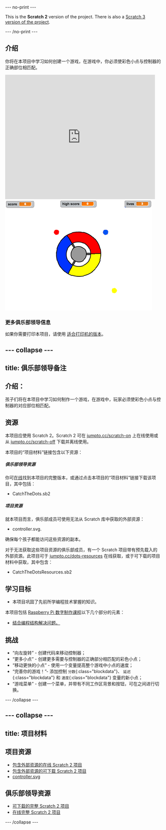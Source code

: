 --- no-print ---

This is the **Scratch 2** version of the project. There is also a [Scratch 3 version of the project](https://projects.raspberrypi.org/zh-CN/projects/catch-the-dots).

--- /no-print ---

## 介绍

你将在本项目中学习如何创建一个游戏，在游戏中，你必须使彩色小点与控制器的正确部位相匹配。

<div class="scratch-preview">
  <iframe allowtransparency="true" width="485" height="402" src="https://scratch.mit.edu/projects/embed/44942820/?autostart=false" frameborder="0"></iframe>
  <img src="images/dots-final.png">
</div>

### 更多俱乐部领导信息

如果你需要打印本项目，请使用 [适合打印机的版本](https://projects.raspberrypi.org/en/projects/catch-the-dots-scratch2/print)。


--- collapse ---
---
title: 俱乐部领导备注
---


## 介绍：
孩子们将在本项目中学习如何制作一个游戏，在游戏中，玩家必须使彩色小点与控制器的对应部位相匹配。

## 资源
本项目应使用 Scratch 2。Scratch 2 可在 [jumpto.cc/scratch-on](http://jumpto.cc/scratch-on) 上在线使用或从 [jumpto.cc/scratch-off](http://jumpto.cc/scratch-off) 下载并离线使用。

本项目的“项目材料”链接包含以下资源：

##### 俱乐部领导资源

你可<a href="http://scratch.mit.edu/projects/44942820/#editor">在线</a>找到本项目的完整版本，或通过点击本项目的“项目材料”链接下载该项目，其中包括：

+ CatchTheDots.sb2

##### 项目资源

就本项目而言，俱乐部成员可使用无法从 Scratch 库中获取的外部资源：

+ controller.svg.

确保每个孩子都能访问这些资源的副本。

对于无法获取这些项目资源的俱乐部成员，有一个 Scratch 项目带有预先载入的外部资源。此项目可于 [jumpto.cc/dots-resources](http://jumpto.cc/dots-resources) 在线获取，或于可下载的项目材料中获取，其中包含：

+ CatchTheDotsResources.sb2 

## 学习目标
+ 本项目巩固了先前所学编程技术掌握的知识。

本项目包括 [Raspberry Pi 数字制作课程](http://rpf.io/curriculum)以下几个部分的元素：

+ [结合编程结构解决问题。](https://www.raspberrypi.org/curriculum/programming/builder)

## 挑战
+ “向左旋转” - 创建代码来移动控制器；
+ “更多小点” - 创建更多需要与控制器的正确部分相匹配的彩色小点；
+ “移动更快的小点” - 使用一个变量提高整个游戏中小点的速度；
+ “完善你的游戏！”- 添加控制 `分数`{:class="blockdata"}、 `延迟`{:class="blockdata"} 和 `速度`{:class="blockdata"} 变量的新小点；
+ “游戏菜单” - 创建一个菜单，并带有不同工作区背景和按钮，可在之间进行切换。

--- /collapse ---


--- collapse ---
---
title: 项目材料
---
## 项目资源
* [包含外部资源的在线 Scratch 2 项目](http://jumpto.cc/dots-resources)
* [包含外部资源的可下载 Scratch 2 项目](resources/CatchTheDotsResources.sb2)
* [controller.svg](resources/controller.svg)

## 俱乐部领导资源
* [可下载的完整 Scratch 2 项目](resources/CatchTheDots.sb2)
* [在线完整 Scratch 2 项目](http://scratch.mit.edu/projects/44942820/#editor)

--- /collapse ---